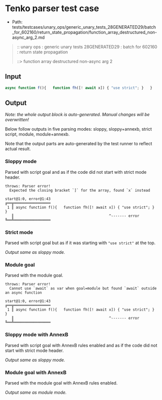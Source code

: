 # Tenko parser test case

- Path: tests/testcases/unary_ops/generic_unary_tests_28GENERATED29/batch_for_602160/return_state_propagation/function_array_destructured_non-async_arg_2.md

> :: unary ops : generic unary tests 28GENERATED29 : batch for 602160 : return state propagation
>
> ::> function array destructured non-async arg 2

## Input

`````js
async function f(){   function fh([! await x]) { "use strict"; }   }
`````

## Output

_Note: the whole output block is auto-generated. Manual changes will be overwritten!_

Below follow outputs in five parsing modes: sloppy, sloppy+annexb, strict script, module, module+annexb.

Note that the output parts are auto-generated by the test runner to reflect actual result.

### Sloppy mode

Parsed with script goal and as if the code did not start with strict mode header.

`````
throws: Parser error!
  Expected the closing bracket `]` for the array, found `x` instead

start@1:0, error@1:43
╔══╦═════════════════
 1 ║ async function f(){   function fh([! await x]) { "use strict"; }   }
   ║                                            ^------- error
╚══╩═════════════════

`````

### Strict mode

Parsed with script goal but as if it was starting with `"use strict"` at the top.

_Output same as sloppy mode._

### Module goal

Parsed with the module goal.

`````
throws: Parser error!
  Cannot use `await` as var when goal=module but found `await` outside an async function

start@1:0, error@1:43
╔══╦═════════════════
 1 ║ async function f(){   function fh([! await x]) { "use strict"; }   }
   ║                                            ^------- error
╚══╩═════════════════

`````

### Sloppy mode with AnnexB

Parsed with script goal with AnnexB rules enabled and as if the code did not start with strict mode header.

_Output same as sloppy mode._

### Module goal with AnnexB

Parsed with the module goal with AnnexB rules enabled.

_Output same as module mode._
